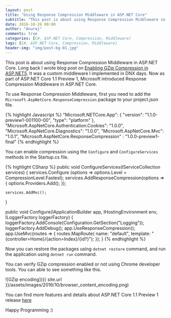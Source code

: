```yaml
---
layout: post
title: "Using Response Compression Middleware in ASP.NET Core"
subtitle: "This post is about using Response Compression Middleware in ASP.NET Core. Long back I wrote blog post on Enabling GZip Compression in ASP.NET5. It was a custom middleware I implemented in DNX days. Now as part of ASP.NET Core 1.1 Preview 1, Microsoft introduced Response Compression Middleware in ASP.NET Core."
date: 2016-10-26 00:00
author: "Anuraj"
comments: true
categories: [C#, ASP.NET Core, Compression, Middleware]
tags: [C#, ASP.NET Core, Compression, Middleware]
header-img: "img/post-bg-01.jpg"
---
```


This post is about using Response Compression Middleware in ASP.NET Core. Long back I wrote blog post on [Enabling GZip Compression in ASP.NET5](https://dotnetthoughts.net/enabling-gzip-compression-in-ASP.NET5/). It was a custom middleware I implemented in DNX days. Now as part of ASP.NET Core 1.1 Preview 1, Microsoft introduced Response Compression Middleware in ASP.NET Core.

To use Response Compression Middleware, first you need to add the `Microsoft.AspNetCore.ResponseCompression` package to your project.json file.

{% highlight Javascript %}
"Microsoft.NETCore.App": {
  "version": "1.1.0-preview1-001100-00",
  "type": "platform"
},
"Microsoft.AspNetCore.Authentication.Cookies": "1.0.0",
"Microsoft.AspNetCore.Diagnostics": "1.0.0",
"Microsoft.AspNetCore.Mvc": "1.0.1",
"Microsoft.AspNetCore.ResponseCompression" : "1.0.0-preview1-final"
{% endhighlight %}

You can enable compression using the `Configure` and `ConfigureServices` methods in the Startup.cs file.

{% highlight CSharp %}
public void ConfigureServices(IServiceCollection services)
{
    services.Configure<GzipCompressionProviderOptions>
        (options => options.Level = CompressionLevel.Fastest);
    services.AddResponseCompression(options =>
    {
        options.Providers.Add<GzipCompressionProvider>();
    });
    
    services.AddMvc();
}

public void Configure(IApplicationBuilder app, 
    IHostingEnvironment env, ILoggerFactory loggerFactory)
{
    loggerFactory.AddConsole(Configuration.GetSection("Logging"));
    loggerFactory.AddDebug();
    app.UseResponseCompression();
    app.UseMvc(routes =>
    {
        routes.MapRoute(
            name: "default",
            template: "{controller=Home}/{action=Index}/{id?}");
    });
}
{% endhighlight %}

Now you can restore the packages using `dotnet restore` command, and run the application using `dotnet run` command.

You can verify GZip compression enabled or not using Chrome developer tools. You can able to see something like this.

![GZip encoding]({{ site.url }}/assets/images/2016/10/browser_content_encoding.png)

You can find more features and details about ASP.NET Core 1.1 Preview 1 release [here](https://blogs.msdn.microsoft.com/webdev/2016/10/25/announcing-asp-net-core-1-1-preview-1/)

Happy Programming :)